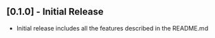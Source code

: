 ## [0.1.0] - Initial Release

* Initial release includes all the features described in the README.md
